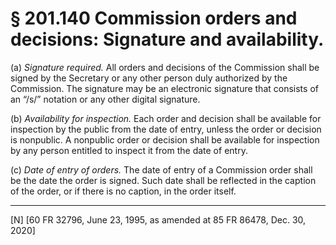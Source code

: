 # § 201.140   Commission orders and decisions: Signature and availability.

(a) *Signature required.* All orders and decisions of the Commission shall be signed by the Secretary or any other person duly authorized by the Commission. The signature may be an electronic signature that consists of an “/s/” notation or any other digital signature.


(b) *Availability for inspection.* Each order and decision shall be available for inspection by the public from the date of entry, unless the order or decision is nonpublic. A nonpublic order or decision shall be available for inspection by any person entitled to inspect it from the date of entry. 


(c) *Date of entry of orders.* The date of entry of a Commission order shall be the date the order is signed. Such date shall be reflected in the caption of the order, or if there is no caption, in the order itself. 



---

[N] [60 FR 32796, June 23, 1995, as amended at 85 FR 86478, Dec. 30, 2020]




